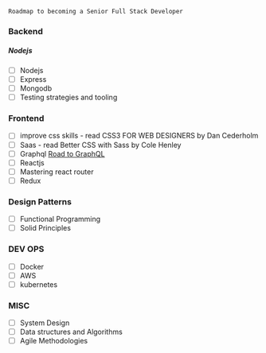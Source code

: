 ```
Roadmap to becoming a Senior Full Stack Developer
```
### Backend

##### Nodejs
 - [ ] Nodejs
 - [ ] Express
 - [ ] Mongodb
 - [ ] Testing strategies and tooling
 
### Frontend
 - [ ] improve css skills - read CSS3 FOR WEB DESIGNERS by Dan Cederholm
 - [ ] Saas - read Better CSS with Sass by Cole Henley
 - [ ] Graphql [Road to GraphQL](https://roadtoreact.com/course-details?courseId=THE_ROAD_TO_GRAPHQL)
 - [ ] Reactjs
 - [ ] Mastering react router
 - [ ] Redux

### Design Patterns
 - [ ] Functional Programming
 - [ ] Solid Principles

### DEV OPS
- [ ] Docker
- [ ] AWS
- [ ] kubernetes

### MISC
- [ ] System Design
- [ ] Data structures and Algorithms
- [ ] Agile Methodologies
